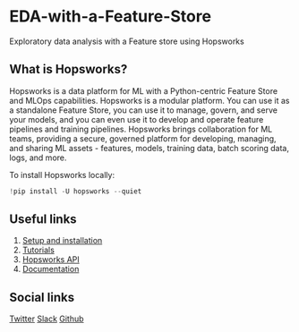 # EDA-with-a-Feature-Store
Exploratory data analysis with a Feature store using Hopsworks

## What is Hopsworks?
Hopsworks is a data platform for ML with a Python-centric Feature Store and MLOps capabilities. Hopsworks is a modular platform. You can use it as a standalone Feature Store, you can use it to manage, govern, and serve your models, and you can even use it to develop and operate feature pipelines and training pipelines. Hopsworks brings collaboration for ML teams, providing a secure, governed platform for developing, managing, and sharing ML assets - features, models, training data, batch scoring data, logs, and more.

To install Hopsworks locally:

```python
!pip install -U hopsworks --quiet
```


## Useful links 
1. [Setup and installation](https://docs.hopsworks.ai/3.2/setup_installation/)
2. [Tutorials](https://docs.hopsworks.ai/3.2/tutorials/)
3. [Hopsworks API](https://docs.hopsworks.ai/hopsworks-api/3.2/generated/api/login/)
4. [Documentation](https://docs.hopsworks.ai/3.2/)

## Social links
[Twitter](https://twitter.com/hopsworks) [Slack](https://bit.ly/publichopsworks) [Github](https://github.com/logicalclocks/hopsworks)




